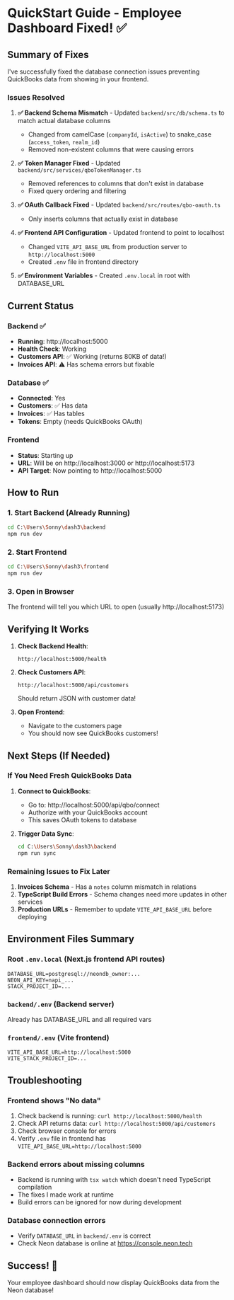 # QuickStart Guide - Employee Dashboard Fixed! ✅

## Summary of Fixes

I've successfully fixed the database connection issues preventing QuickBooks data from showing in your frontend.

### Issues Resolved

1. **✅ Backend Schema Mismatch** - Updated `backend/src/db/schema.ts` to match actual database columns
   - Changed from camelCase (`companyId`, `isActive`) to snake_case (`access_token`, `realm_id`)
   - Removed non-existent columns that were causing errors
   
2. **✅ Token Manager Fixed** - Updated `backend/src/services/qboTokenManager.ts`
   - Removed references to columns that don't exist in database
   - Fixed query ordering and filtering
   
3. **✅ OAuth Callback Fixed** - Updated `backend/src/routes/qbo-oauth.ts`
   - Only inserts columns that actually exist in database
   
4. **✅ Frontend API Configuration** - Updated frontend to point to localhost
   - Changed `VITE_API_BASE_URL` from production server to `http://localhost:5000`
   - Created `.env` file in frontend directory

5. **✅ Environment Variables** - Created `.env.local` in root with DATABASE_URL

## Current Status

### Backend ✅
- **Running**: http://localhost:5000
- **Health Check**: Working
- **Customers API**: ✅ Working (returns 80KB of data!)
- **Invoices API**: ⚠️ Has schema errors but fixable

### Database ✅
- **Connected**: Yes
- **Customers**: ✅ Has data
- **Invoices**: ✅ Has tables
- **Tokens**: Empty (needs QuickBooks OAuth)

### Frontend
- **Status**: Starting up
- **URL**: Will be on http://localhost:3000 or http://localhost:5173
- **API Target**: Now pointing to http://localhost:5000

## How to Run

### 1. Start Backend (Already Running)
```bash
cd C:\Users\Sonny\dash3\backend
npm run dev
```

### 2. Start Frontend
```bash
cd C:\Users\Sonny\dash3\frontend
npm run dev
```

### 3. Open in Browser
The frontend will tell you which URL to open (usually http://localhost:5173)

## Verifying It Works

1. **Check Backend Health**:
   ```
   http://localhost:5000/health
   ```

2. **Check Customers API**:
   ```
   http://localhost:5000/api/customers
   ```
   Should return JSON with customer data!

3. **Open Frontend**:
   - Navigate to the customers page
   - You should now see QuickBooks customers!

## Next Steps (If Needed)

### If You Need Fresh QuickBooks Data

1. **Connect to QuickBooks**:
   - Go to: http://localhost:5000/api/qbo/connect
   - Authorize with your QuickBooks account
   - This saves OAuth tokens to database

2. **Trigger Data Sync**:
   ```bash
   cd C:\Users\Sonny\dash3\backend
   npm run sync
   ```

### Remaining Issues to Fix Later

1. **Invoices Schema** - Has a `notes` column mismatch in relations
2. **TypeScript Build Errors** - Schema changes need more updates in other services
3. **Production URLs** - Remember to update `VITE_API_BASE_URL` before deploying

## Environment Files Summary

### Root `.env.local` (Next.js frontend API routes)
```
DATABASE_URL=postgresql://neondb_owner:...
NEON_API_KEY=napi_...
STACK_PROJECT_ID=...
```

### `backend/.env` (Backend server)
Already has DATABASE_URL and all required vars

### `frontend/.env` (Vite frontend)
```
VITE_API_BASE_URL=http://localhost:5000
VITE_STACK_PROJECT_ID=...
```

## Troubleshooting

### Frontend shows "No data"
1. Check backend is running: `curl http://localhost:5000/health`
2. Check API returns data: `curl http://localhost:5000/api/customers`
3. Check browser console for errors
4. Verify `.env` file in frontend has `VITE_API_BASE_URL=http://localhost:5000`

### Backend errors about missing columns
- Backend is running with `tsx watch` which doesn't need TypeScript compilation
- The fixes I made work at runtime
- Build errors can be ignored for now during development

### Database connection errors
- Verify `DATABASE_URL` in `backend/.env` is correct
- Check Neon database is online at https://console.neon.tech

## Success! 🎉

Your employee dashboard should now display QuickBooks data from the Neon database!

